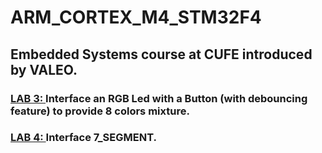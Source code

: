 # ARM_CORTEX_M4_STM32F4
## Embedded Systems course at CUFE introduced by VALEO.
### <a href="https://github.com/ezzat223/ARM_CORTEX_M4_STM32F4/tree/main/Lab3">LAB 3: </a>Interface an RGB Led with a Button (with debouncing feature) to provide 8 colors mixture. 
### <a href="[https://github.com/ezzat223/ARM_CORTEX_M4_STM32F4/tree/main/Lab3](https://github.com/ezzat223/ARM_CORTEX_M4_STM32F4/tree/main/Lab4)">LAB 4: </a>Interface 7_SEGMENT. 
